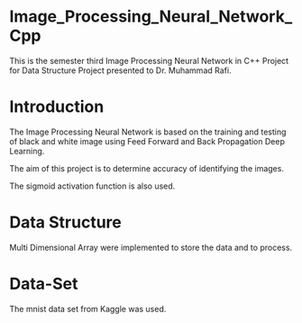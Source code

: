 # Image_Processing_Neural_Network_Cpp
This is the semester third Image Processing Neural Network in C++ Project for Data Structure Project presented to Dr. Muhammad Rafi.

# Introduction
The Image Processing Neural Network is based on the training and testing of black and white image using Feed Forward and Back Propagation Deep Learning.

The aim of this project is to determine accuracy of identifying the images.

The sigmoid activation function is also used.

# Data Structure
Multi Dimensional Array were implemented to store the data and to process.

# Data-Set
The mnist data set from Kaggle was used.
